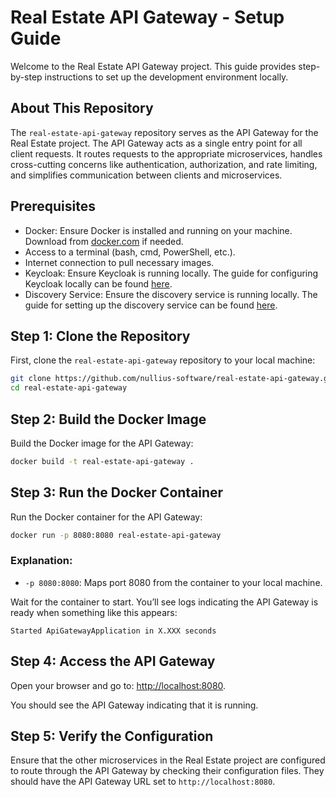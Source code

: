 # Real Estate API Gateway - Setup Guide

Welcome to the Real Estate API Gateway project. This guide provides step-by-step instructions to set up the development environment locally.

## About This Repository

The `real-estate-api-gateway` repository serves as the API Gateway for the Real Estate project. The API Gateway acts as a single entry point for all client requests. It routes requests to the appropriate microservices, handles cross-cutting concerns like authentication, authorization, and rate limiting, and simplifies communication between clients and microservices.

## Prerequisites

- Docker: Ensure Docker is installed and running on your machine. Download from [docker.com](https://www.docker.com) if needed.
- Access to a terminal (bash, cmd, PowerShell, etc.).
- Internet connection to pull necessary images.
- Keycloak: Ensure Keycloak is running locally. The guide for configuring Keycloak locally can be found [here](https://github.com/nullius-software/real-estate-keycloak-render).
- Discovery Service: Ensure the discovery service is running locally. The guide for setting up the discovery service can be found [here](https://github.com/nullius-software/real-estate-discovery-service).

## Step 1: Clone the Repository

First, clone the `real-estate-api-gateway` repository to your local machine:

```bash
git clone https://github.com/nullius-software/real-estate-api-gateway.git
cd real-estate-api-gateway
```

## Step 2: Build the Docker Image

Build the Docker image for the API Gateway:

```bash
docker build -t real-estate-api-gateway .
```

## Step 3: Run the Docker Container

Run the Docker container for the API Gateway:

```bash
docker run -p 8080:8080 real-estate-api-gateway
```

### Explanation:

- `-p 8080:8080`: Maps port 8080 from the container to your local machine.

Wait for the container to start. You’ll see logs indicating the API Gateway is ready when something like this appears:

```
Started ApiGatewayApplication in X.XXX seconds
```

## Step 4: Access the API Gateway

Open your browser and go to: [http://localhost:8080](http://localhost:8080).

You should see the API Gateway indicating that it is running.

## Step 5: Verify the Configuration

Ensure that the other microservices in the Real Estate project are configured to route through the API Gateway by checking their configuration files. They should have the API Gateway URL set to `http://localhost:8080`.

